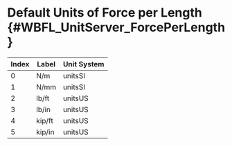 Default Units of Force per Length {#WBFL_UnitServer_ForcePerLength}
===================

| Index | Label | Unit System |
|-------|-------|-------------|
0 | N/m | unitsSI
1 | N/mm | unitsSI
2 | lb/ft | unitsUS
3 | lb/in | unitsUS
4 | kip/ft | unitsUS
5 | kip/in | unitsUS
